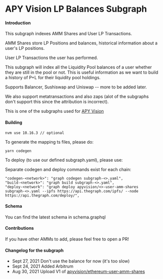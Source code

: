 # APY Vision LP Balances Subgraph

#### Introduction

This subgraph indexes AMM Shares and User LP Transactions.

AMM Shares store LP Positions and balances, historical information about a user's LP positions.

User LP Transactions the user has performed.

This subgraph will index all the Liquidity Pool balances of a user whether they are still in the
pool or not. This is useful information as we want to build a history of P+L for their liquidity
pool holdings.

Supports Balancer, Sushiswap and Uniswap -- more to be added later.

We also support metatransactions and also zaps (alot of the subgraphs don't support this since the attribution is incorrect).

This is one of the subgraphs used for [APY Vision](https://apy.vision)

#### Building

```
nvm use 10.16.3 // optional
```

To generate the mapping ts files, please do:

```
yarn codegen
```

To deploy (to use our defined subgraph.yaml), please use:

Separate codegen and deploy commands exist for each chain:

```
"codegen-<network>": "graph codegen subgraph-<>.yaml",
"build-<network>": "graph build subgraph-<>.yaml",
"deploy-<network": "graph deploy apyvision/<>-user-amm-shares subgraph-<>.yaml --ipfs https://api.thegraph.com/ipfs/ --node https://api.thegraph.com/deploy/",
```

#### Schema

You can find the latest schema in schema.graphql

#### Contributions

If you have other AMMs to add, please feel free to open a PR!


#### Changelog for the subgraph
- Sept 27, 2021
  Don't use the balance for now (it's too slow)
- Sept 24, 2021
  Added Arbitrum
- Aug 30, 2021 
  Upload V1 of [apyvision/ethereum-user-amm-shares](https://thegraph.com/legacy-explorer/subgraph/apyvision/ethereum-user-amm-shares)
